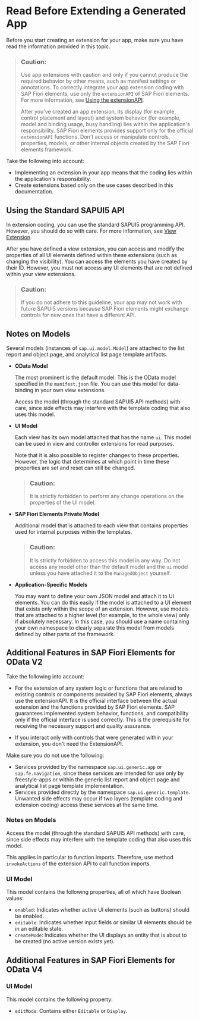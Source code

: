 <!-- loiod9c146a4e0f049108cf8231bfca5585b -->

# Read Before Extending a Generated App

Before you start creating an extension for your app, make sure you have read the information provided in this topic.

> ### Caution:  
> Use app extensions with caution and only if you cannot produce the required behavior by other means, such as manifest settings or annotations. To correctly integrate your app extension coding with SAP Fiori elements, use only the `extensionAPI` of SAP Fiori elements. For more information, see [Using the extensionAPI](using-the-extensionapi-bd2994b.md).
> 
> After you've created an app extension, its display \(for example, control placement and layout\) and system behavior \(for example, model and binding usage, busy handling\) lies within the application's responsibility. SAP Fiori elements provides support only for the official `extensionAPI` functions. Don't access or manipulate controls, properties, models, or other internal objects created by the SAP Fiori elements framework.

Take the following into account:

-   Implementing an extension in your app means that the coding lies within the application's responsibility.
-   Create extensions based only on the use cases described in this documentation.




<a name="loiod9c146a4e0f049108cf8231bfca5585b__section_a4t_f5x_pdb"/>

## Using the Standard SAPUI5 API

In extension coding, you can use the standard SAPUI5 programming API. However, you should do so with care. For more information, see [View Extension](../08_Extending_SAPUI5_Applications/view-extension-403c050.md).

After you have defined a view extension, you can access and modify the properties of all UI elements defined within these extensions \(such as changing the visibility\). You can access the elements you have created by their ID. However, you must not access any UI elements that are not defined within your view extensions.

> ### Caution:  
> If you do not adhere to this guideline, your app may not work with future SAPUI5 versions because SAP Fiori elements might exchange controls for new ones that have a different API.



<a name="loiod9c146a4e0f049108cf8231bfca5585b__section_c4t_f5x_pdb"/>

## Notes on Models

Several models \(instances of `sap.ui.model.Model`\) are attached to the list report and object page, and analytical list page template artifacts.

-   **OData Model** 

    The most prominent is the default model. This is the OData model specified in the `manifest.json` file. You can use this model for data-binding in your own view extensions.

    Access the model \(through the standard SAPUI5 API methods\) with care, since side effects may interfere with the template coding that also uses this model.

-   **UI Model** 

    Each view has its own model attached that has the name `ui`. This model can be used in view and controller extensions for read purposes.

    Note that it is also possible to register changes to these properties. However, the logic that determines at which point in time these properties are set and reset can still be changed.

    > ### Caution:  
    > It is strictly forbidden to perform any change operations on the properties of the UI model.

-   **SAP Fiori Elements Private Model** 

    Additional model that is attached to each view that contains properties used for internal purposes within the templates.

    > ### Caution:  
    > It is strictly forbidden to access this model in any way. Do not access any model other than the default model and the `ui` model unless you have attached it to the `ManagedObject` yourself.

-   **Application-Specific Models** 

    You may want to define your own JSON model and attach it to UI elements. You can do this easily if the model is attached to a UI element that exists only within the scope of an extension. However, use models that are attached to a higher level \(for example, to the whole view\) only if absolutely necessary. In this case, you should use a name containing your own namespace to clearly separate this model from models defined by other parts of the framework.




<a name="loiod9c146a4e0f049108cf8231bfca5585b__section_wsr_25p_znb"/>

## Additional Features in SAP Fiori Elements for OData V2

Take the following into account:

-   For the extension of any system logic or functions that are related to existing controls or components provided by SAP Fiori elements, always use the extensionAPI. It is the official interface between the actual extension and the functions provided by SAP Fiori elements. SAP guarantees implemented system behavior, functions, and compatibility only if the official interface is used correctly. This is the prerequisite for receiving the necessary support and quality assurance.

-   If you interact only with controls that were generated within your extension, you don't need the ExtensionAPI.


Make sure you do not use the following:

-   Services provided by the namespace `sap.ui.generic.app` or `sap.fe.navigation`, since these services are intended for use only by freestyle-apps or within the generic list report and object page and analytical list page template implementation.
-   Services provided directly by the namespace `sap.ui.generic.template`. Unwanted side effects may occur if two layers \(template coding and extension coding\) access these services at the same time.



### Notes on Models

Access the model \(through the standard SAPUI5 API methods\) with care, since side effects may interfere with the template coding that also uses this model.

This applies in particular to function imports. Therefore, use method `invokeActions` of the extension API to call function imports.



### UI Model

This model contains the following properties, all of which have Boolean values:

-   `enabled`: Indicates whether active UI elements \(such as buttons\) should be enabled.
-   `editable`: Indicates whether input fields or similar UI elements should be in an editable state.
-   `createMode`: Indicates whether the UI displays an entity that is about to be created \(no active version exists yet\).



## Additional Features in SAP Fiori Elements for OData V4



### UI Model

This model contains the following property:

-   `editMode`: Contains either `Editable` or `Display`.


